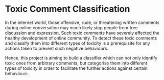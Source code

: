 # Toxic Comment Classification
In the internet world, those offensive, rude, or threatening written comments during online conversation may much likely stop people from free discussion and expression.  Such toxic comments have severely affected the healthy development of online community.  To detect these toxic comments and classify them into different types of toxicity is a prerequisite for any actions taken to prevent such negative behaviours.

Hence, this project is aiming to build a classifier which can not only identify toxic ones from arbitrary comments, but categorise them into different types of toxicity in order to facilitate the further actions against certain behaviours. 
